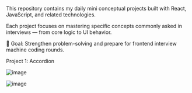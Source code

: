This repository contains my daily mini conceptual projects built with React, JavaScript, and related technologies.

Each project focuses on mastering specific concepts commonly asked in interviews — from core logic to UI behavior.

🌟 Goal: Strengthen problem-solving and prepare for frontend interview machine coding rounds.


Project 1:
Accordion

![image](https://github.com/user-attachments/assets/4bdc94c9-9541-4bd9-b850-aa6b5ff49d5a)

![image](https://github.com/user-attachments/assets/8e2bed0f-6969-4ee4-b1ac-23e1d6359686)


